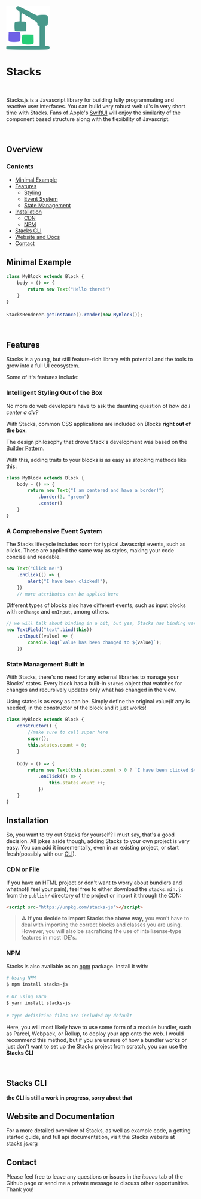 <img width="116" height="116" src="https://github.com/stacks-js/stacks/blob/main/.github/logo.png?raw=true" />

# Stacks

<br />

Stacks.js is a Javascript library for building fully programmating and reactive user interfaces. You can build very robust web ui's in very short time with Stacks. Fans of Apple's [SwiftUI](https://developer.apple.com/xcode/swiftui/) will enjoy the similarity of the component based structure along with the flexibility of Javascript.

<br />

## Overview
### Contents
 - [Minimal Example]()
 - [Features]()
    - [Styling]()
    - [Event System]()
    - [State Management]()
- [Installation]()
    - [CDN]()
    - [NPM]()
- [Stacks CLI]()
- [Website and Docs]()
- [Contact]()

## Minimal Example

```javascript
class MyBlock extends Block {
    body = () => {
        return new Text("Hello there!")
    }
}

StacksRenderer.getInstance().render(new MyBlock());
```

<br />

## Features
Stacks is a young, but still feature-rich library with potential and the tools to grow into a full UI ecosystem.

Some of it's features include:

### Intelligent Styling Out of the Box
No more do web developers have to ask the daunting question of *how do I center a div?*

With Stacks, common CSS applications are included on Blocks **right out of the box**.

The design philosophy that drove Stack's development was based on the [Builder Pattern](https://en.wikipedia.org/wiki/Builder_pattern).

With this, adding traits to your blocks is as easy as *stack*ing methods like this:

```javascript
class MyBlock extends Block {
    body = () => {
        return new Text("I am centered and have a border!")
            .border(3, "green")
            .center()
    }
}
```

### A Comprehensive Event System

The Stacks lifecycle includes room for typical Javascript events, such as clicks. These are applied the same way as styles, making your code concise and readable.

```javascript
new Text("Click me!")
    .onClick(() => {
        alert("I have been clicked!");
    })
    // more attributes can be applied here
```

Different types of blocks also have different events, such as input blocks with `onChange` and `onInput`, among others.

```javascript
// we will talk about binding in a bit, but yes, Stacks has binding variables as well
new TextField("text".bind(this))
    .onInput((value) => {
        console.log(`Value has been changed to ${value}`);
    })
```

### State Management Built In

With Stacks, there's no need for any external libraries to manage your Blocks' states. Every block has a built-in `states` object that watches for changes and recursively updates only what has changed in the view.

Using states is as easy as can be. Simply define the original value(if any is needed) in the constructor of the block and it just works!

```javascript
class MyBlock extends Block {
    constructor() {
        //make sure to call super here
        super();
        this.states.count = 0;
    }

    body = () => {
        return new Text(this.states.count > 0 ? `I have been clicked ${this.states.count} times!` : 0)
            .onClick(() => {
                this.states.count ++;
            })
    }
}
```

## Installation
So, you want to try out Stacks for yourself? I must say, that's a good decision. All jokes aside though, adding Stacks to your own project is very easy. You can add it incrementally, even in an existing project, or start fresh(possibly with our [CLI]()).

### CDN or File
If you have an HTML project or don't want to worry about bundlers and whatnot(I feel your pain), feel free to either download the `stacks.min.js` from the `publish/` directory of the project or import it through the CDN:

```html
<script src="https://unpkg.com/stacks-js"></script>
```

> :warning: **If you decide to import Stacks the above way,** you won't have to deal with importing the correct blocks and classes you are using. However, you will also be sacraficing the use of intellisense-type features in most IDE's.

### NPM

Stacks is also available as an [npm]("https://npmjs.org") package. Install it with:

```bash
# Using NPM
$ npm install stacks-js

# Or using Yarn
$ yarn install stacks-js

# type definition files are included by default
```

Here, you will most likely have to use some form of a module bundler, such as Parcel, Webpack, or Rollup, to deploy your app onto the web. I would recommend this method, but if you are unsure of how a bundler works or just don't want to set up the Stacks project from scratch, you can use the **Stacks CLI**

<br />

## Stacks CLI

**the CLI is still a work in progress, sorry about that**

## Website and Documentation

For a more detailed overview of Stacks, as well as example code, a getting started guide, and full api documentation, visit the Stacks website at [stacks.js.org]("https://stacks.js.org")

## Contact

Please feel free to leave any questions or issues in the *issues* tab of the Github page or send me a private message to discuss other opportunities. Thank you!